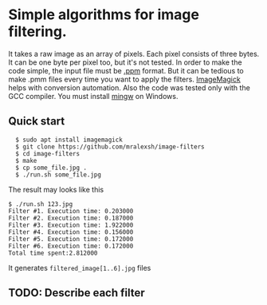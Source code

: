 # Simple algorithms for image filtering.
It takes a raw image as an array of pixels. Each pixel consists of three bytes. It can be one byte per pixel too, but it's not tested. In order to make the code simple, the input file must be [.ppm](http://davis.lbl.gov/Manuals/NETPBM/doc/ppm.html) format. But it can be tedious to make .pmm files every time you want to apply the filters. [ImageMagick](https://imagemagick.org/) helps with conversion automation.  Also the code was tested only with the GCC compiler. You must install [mingw](https://www.mingw-w64.org/) on Windows.
## Quick start
```
  $ sudo apt install imagemagick 
  $ git clone https://github.com/mralexsh/image-filters
  $ cd image-filters
  $ make
  $ cp some_file.jpg .
  $ ./run.sh some_file.jpg
```
The result may looks like this
```
$ ./run.sh 123.jpg
Filter #1. Execution time: 0.203000
Filter #2. Execution time: 0.187000
Filter #3. Execution time: 1.922000
Filter #4. Execution time: 0.156000
Filter #5. Execution time: 0.172000
Filter #6. Execution time: 0.172000
Total time spent:2.812000
```
It generates ```filtered_image[1..6].jpg``` files

## TODO: Describe each filter

